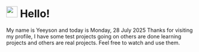  <h1>
    <img src="https://emojis.slackmojis.com/emojis/images/1643510097/45343/hi.gif?1643510097" width="30"/> 
    Hello!
 </h1>
 <p>
    My name is Yeeyson and today is Monday, 28 July 2025
    Thanks for visiting my profile, I have some test projects going on others are done learning projects and others are real projects.
    Feel free to watch and use them.
 </p>